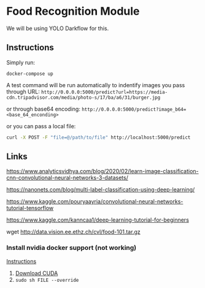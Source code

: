
# Food Recognition Module

We will be using YOLO Darkflow for this.

## Instructions

Simply run:
```
docker-compose up
```

A test command will be run automatically to indentify images you pass through URL:
`http://0.0.0.0:5000/predict?url=https://media-cdn.tripadvisor.com/media/photo-s/17/ba/a6/31/burger.jpg`

or through base64 encoding:
`http://0.0.0.0:5000/predict?image_b64=<base_64_enconding>`

or you can pass a local file:
```bash
curl -X POST -F "file=@/path/to/file" http://localhost:5000/predict
```

## Links

https://www.analyticsvidhya.com/blog/2020/02/learn-image-classification-cnn-convolutional-neural-networks-3-datasets/

https://nanonets.com/blog/multi-label-classification-using-deep-learning/

https://www.kaggle.com/pouryaayria/convolutional-neural-networks-tutorial-tensorflow

https://www.kaggle.com/kanncaa1/deep-learning-tutorial-for-beginners

wget http://data.vision.ee.ethz.ch/cvl/food-101.tar.gz

### Install nvidia docker support (not working)

[Instructions](https://askubuntu.com/questions/799184/how-can-i-install-cuda-on-ubuntu-16-04)

1. [Download CUDA](https://developer.nvidia.com/cuda-downloads)
2. `sudo sh FILE --override`
